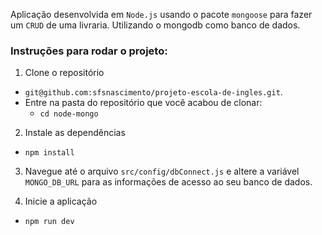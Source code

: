 Aplicação desenvolvida em `Node.js` usando o pacote `mongoose` para fazer um `CRUD` de uma livraria. Utilizando o mongodb como banco de dados.

### Instruções para rodar o projeto:

1. Clone o repositório
  * `git@github.com:sfsnascimento/projeto-escola-de-ingles.git`.
  * Entre na pasta do repositório que você acabou de clonar:
    * `cd node-mongo`

2. Instale as dependências
  * `npm install`

3. Navegue até o arquivo `src/config/dbConnect.js` e altere a variável `MONGO_DB_URL` para as informações de acesso ao seu banco de dados.

4. Inicie a aplicação
  * `npm run dev`